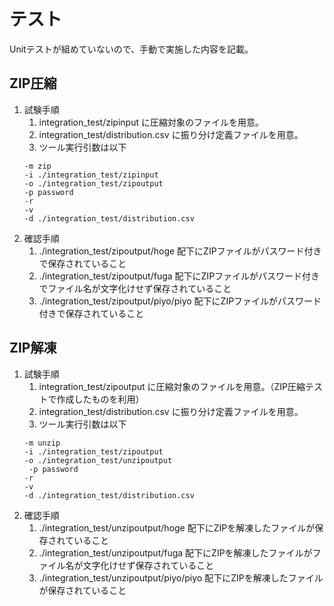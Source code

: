 # テスト

Unitテストが組めていないので、手動で実施した内容を記載。

## ZIP圧縮

1. 試験手順
   1. integration_test/zipinput に圧縮対象のファイルを用意。
   1. integration_test/distribution.csv に振り分け定義ファイルを用意。
   1. ツール実行引数は以下
   ```
   -m zip 
   -i ./integration_test/zipinput 
   -o ./integration_test/zipoutput
   -p password 
   -r 
   -v 
   -d ./integration_test/distribution.csv
   ```
1. 確認手順
   1. ./integration_test/zipoutput/hoge 配下にZIPファイルがパスワード付きで保存されていること
   1. ./integration_test/zipoutput/fuga 配下にZIPファイルがパスワード付きでファイル名が文字化けせず保存されていること
   1. ./integration_test/zipoutput/piyo/piyo 配下にZIPファイルがパスワード付きで保存されていること


## ZIP解凍

1. 試験手順
   1. integration_test/zipoutput に圧縮対象のファイルを用意。（ZIP圧縮テストで作成したものを利用）
   1. integration_test/distribution.csv に振り分け定義ファイルを用意。
   1. ツール実行引数は以下
   ```
   -m unzip 
   -i ./integration_test/zipoutput 
   -o ./integration_test/unzipoutput
    -p password   
   -r 
   -v 
   -d ./integration_test/distribution.csv
   ```
1. 確認手順
   1. ./integration_test/unzipoutput/hoge 配下にZIPを解凍したファイルが保存されていること
   1. ./integration_test/unzipoutput/fuga 配下にZIPを解凍したファイルがファイル名が文字化けせず保存されていること
   1. ./integration_test/unzipoutput/piyo/piyo 配下にZIPを解凍したファイルが保存されていること

